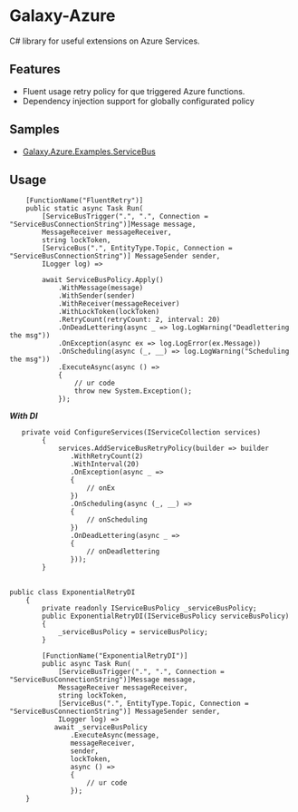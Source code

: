 
# Galaxy-Azure
C# library for useful extensions on Azure Services.

##  Features

 - Fluent usage retry policy for que triggered Azure functions.
 - Dependency injection support for globally configurated policy

 ##  Samples
 

 - [Galaxy.Azure.Examples.ServiceBus](https://github.com/eyazici90/Galaxy-Azure/tree/master/samples/Galaxy.Azure.Examples.ServiceBus)

## Usage

        [FunctionName("FluentRetry")]
        public static async Task Run(
            [ServiceBusTrigger(".", ".", Connection = "ServiceBusConnectionString")]Message message,
            MessageReceiver messageReceiver, 
            string lockToken,
            [ServiceBus(".", EntityType.Topic, Connection = "ServiceBusConnectionString")] MessageSender sender,
            ILogger log) =>

            await ServiceBusPolicy.Apply()
                .WithMessage(message)
                .WithSender(sender)
                .WithReceiver(messageReceiver)
                .WithLockToken(lockToken)
                .RetryCount(retryCount: 2, interval: 20)
                .OnDeadLettering(async _ => log.LogWarning("Deadlettering the msg"))
                .OnException(async ex => log.LogError(ex.Message))
                .OnScheduling(async (_, __) => log.LogWarning("Scheduling the msg"))
                .ExecuteAsync(async () =>
                {
                    // ur code
                    throw new System.Exception();
                });

***With DI***

       private void ConfigureServices(IServiceCollection services)
            {
                services.AddServiceBusRetryPolicy(builder => builder
                   .WithRetryCount(2)
                   .WithInterval(20)
                   .OnException(async _ =>
                   {
                       // onEx
                   })
                   .OnScheduling(async (_, __) =>
                   {
                       // onScheduling
                   })
                   .OnDeadLettering(async _ =>
                   {
                       // onDeadlettering
                   }));
            }
## 
    public class ExponentialRetryDI
        {
            private readonly IServiceBusPolicy _serviceBusPolicy;
            public ExponentialRetryDI(IServiceBusPolicy serviceBusPolicy)
            {
                _serviceBusPolicy = serviceBusPolicy;
            }
    
            [FunctionName("ExponentialRetryDI")]
            public async Task Run(
                [ServiceBusTrigger(".", ".", Connection = "ServiceBusConnectionString")]Message message,
                MessageReceiver messageReceiver,
                string lockToken,
                [ServiceBus(".", EntityType.Topic, Connection = "ServiceBusConnectionString")] MessageSender sender,
                ILogger log) =>
               await _serviceBusPolicy
                   .ExecuteAsync(message,
                   messageReceiver,
                   sender,
                   lockToken,
                   async () =>
                   {
                       // ur code 
                   });
        }
